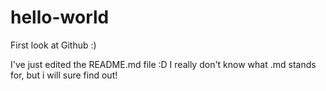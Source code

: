 # hello-world
First look at Github :)

I've just edited the README.md file :D
I really don't know what .md stands for, but i will sure find out!
